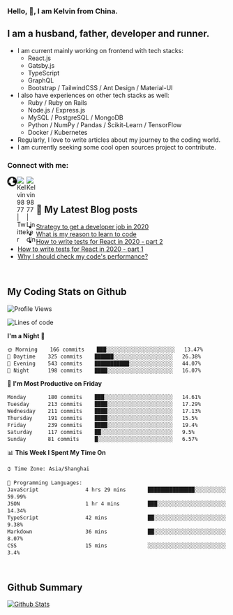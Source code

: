 ### Hello, 👋, I am Kelvin from China.

## I am a husband, father, developer and runner.

- I am current mainly working on frontend with tech stacks:
  - React.js
  - Gatsby.js
  - TypeScript
  - GraphQL
  - Bootstrap / TailwindCSS / Ant Design / Material-UI
- I also have experiences on other tech stacks as well:
  - Ruby / Ruby on Rails
  - Node.js / Express.js
  - MySQL / PostgreSQL / MongoDB
  - Python / NumPy / Pandas / Scikit-Learn / TensorFlow
  - Docker / Kubernetes
- Regularly, I love to write articles about my journey to the coding world.
- I am currently seeking some cool open sources project to contribute.

### Connect with me:

[<img align="left" alt="kelvinliang.cn" width="22px" src="https://raw.githubusercontent.com/iconic/open-iconic/master/svg/globe.svg" />][website]
[<img align="left" alt="Kelvin9877 | Twitter" width="22px" src="https://cdn.jsdelivr.net/npm/simple-icons@v3/icons/twitter.svg" />][twitter]
[<img align="left" alt="Kelvin9877 | LinkedIn" width="22px" src="https://cdn.jsdelivr.net/npm/simple-icons@v3/icons/linkedin.svg" />][linkedin]

<br />
<br />

## 📕 My Latest Blog posts

<!-- BLOG-POST-LIST:START -->
- [Strategy to get a developer job in 2020](https://dev.to/kelvin9877/what-is-my-strategy-to-get-a-job-in-frontend-39gg)
- [What is my reason to learn to code](https://dev.to/kelvin9877/what-is-my-reason-to-learn-to-code-6k2)
- [How to write tests for React in 2020 - part 2](https://dev.to/kelvin9877/how-to-write-tests-for-react-in-2020-part-2-26h)
- [How to write tests for React in 2020 - part 1](https://dev.to/kelvin9877/how-to-write-tests-for-react-in-2020-4oai)
- [Why I should check my code's performance?](https://dev.to/kelvin9877/why-i-should-check-the-performance-of-my-code-19cl)
<!-- BLOG-POST-LIST:END -->

<br />

## My Coding Stats on Github

<!--START_SECTION:waka-->
![Profile Views](http://img.shields.io/badge/Profile%20Views-103-blue)

![Lines of code](https://img.shields.io/badge/From%20Hello%20World%20I%27ve%20Written-2.1%20million%20lines%20of%20code-blue)

**I'm a Night 🦉** 

```text
🌞 Morning    166 commits    ███░░░░░░░░░░░░░░░░░░░░░░   13.47% 
🌆 Daytime    325 commits    ██████░░░░░░░░░░░░░░░░░░░   26.38% 
🌃 Evening    543 commits    ███████████░░░░░░░░░░░░░░   44.07% 
🌙 Night      198 commits    ████░░░░░░░░░░░░░░░░░░░░░   16.07%

```
📅 **I'm Most Productive on Friday** 

```text
Monday       180 commits    ███░░░░░░░░░░░░░░░░░░░░░░   14.61% 
Tuesday      213 commits    ████░░░░░░░░░░░░░░░░░░░░░   17.29% 
Wednesday    211 commits    ████░░░░░░░░░░░░░░░░░░░░░   17.13% 
Thursday     191 commits    ████░░░░░░░░░░░░░░░░░░░░░   15.5% 
Friday       239 commits    ████░░░░░░░░░░░░░░░░░░░░░   19.4% 
Saturday     117 commits    ██░░░░░░░░░░░░░░░░░░░░░░░   9.5% 
Sunday       81 commits     █░░░░░░░░░░░░░░░░░░░░░░░░   6.57%

```


📊 **This Week I Spent My Time On** 

```text
⌚︎ Time Zone: Asia/Shanghai

💬 Programming Languages: 
JavaScript               4 hrs 29 mins       ███████████████░░░░░░░░░░   59.99% 
JSON                     1 hr 4 mins         ███░░░░░░░░░░░░░░░░░░░░░░   14.34% 
TypeScript               42 mins             ██░░░░░░░░░░░░░░░░░░░░░░░   9.38% 
Markdown                 36 mins             ██░░░░░░░░░░░░░░░░░░░░░░░   8.07% 
CSS                      15 mins             ░░░░░░░░░░░░░░░░░░░░░░░░░   3.4%

```


<!--END_SECTION:waka-->

<br />

## Github Summary

[![Github Stats](https://get-github-stats.vercel.app/api?username=kelvin8773&show_icons=true)](https://github.com/kelvin8773)

[website]: https://kelvinliang.cn
[twitter]: https://twitter.com/kelvin9877
[linkedin]: https://linkedin.com/in/kelvin9877
